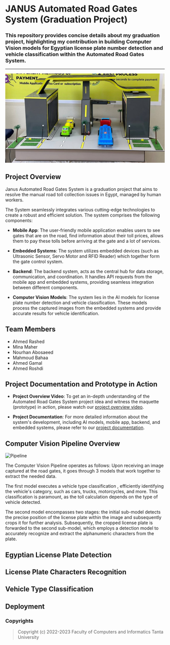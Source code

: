 # JANUS Automated Road Gates System (Graduation Project)
### This repository provides concise details about my graduation project, highlighting my contribution in building Computer Vision models for Egyptian license plate number detection and vehicle classification within the Automated Road Gates System.


---
![Project Maquette](images/maquette.jpg)


## Project Overview

Janus Automated Road Gates System is a graduation project that aims to resolve the manual road toll collection issues in Egypt, managed by human workers.

The System seamlessly integrates various cutting-edge technologies to create a robust and efficient solution. The system comprises the following components:

- **Mobile App**: The user-friendly mobile application enables users to see gates that are on the road, find information about their toll prices, allows them to pay these tolls before arriving at the gate and a lot of services.

- **Embedded Systems**: The system utilizes embedded devices (such as Ultrasonic Sensor, Servo Motor and RFID Reader) which together form the gate control system.
  
- **Backend**: The backend system, acts as the central hub for data storage, communication, and coordination. It handles API requests from the mobile app and embedded systems, providing seamless integration between different components.

- **Computer Vision Models**: The system lies in the AI models for license plate number detection and vehicle classification. These models process the captured images from the embedded systems and provide accurate results for vehicle identification.
  

## Team Members

- Ahmed Rashed
- Mina Maher
- Nourhan Abosaeed
- Mahmoud Bahaa
- Ahmed Gamal
- Ahmed Roshdi
  

## Project Documentation and Prototype in Action

- **Project Overview Video**: To get an in-depth understanding of the Automated Road Gates System project idea and witness the maquette (prototype) in action, please watch our [project overview video](https://www.youtube.com/watch?v=kQZk_uqAZas).

- **Project Documentation**: For more detailed information about the system's development, including AI models, mobile app, backend, and embedded systems, please refer to our [project documentation](https://drive.google.com/file/d/1yGR7fPZQpwTrd-XG2_s_ieb8_UddPjKI/view).

## Computer Vision Pipeline Overview

![Pipeline](images/pipline.jpg)

The Computer Vision Pipeline operates as follows: Upon receiving an image captured at the road gates, it goes through 3 models that work together to extract the needed data.

The first model executes a vehicle type classification , efficiently identifying the vehicle's category, such as cars, trucks, motorcycles, and more. This classification is paramount, as the toll calculation depends on the type of vehicle detected.

The second model encompasses two stages: the initial sub-model detects the precise position of the license plate within the image and subsequently crops it for further analysis. Subsequently, the cropped license plate is forwarded to the second sub-model, which employs a detection model to accurately recognize and extract the alphanumeric characters from the plate.

## Egyptian License Plate Detection


## License Plate Characters Recognition


## Vehicle Type Classification


## Deployment


### Copyrights

>Copyright (c) 2022-2023 Faculty of Computers and Informatics Tanta University 
